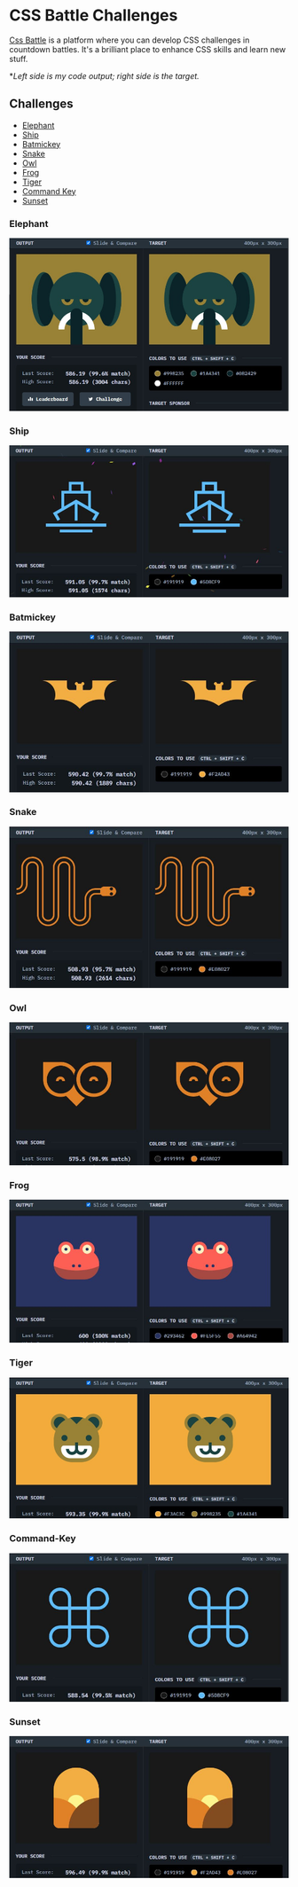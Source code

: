# CSS Battle Challenges

[Css Battle](https://cssbattle.dev) is a platform where you can develop CSS challenges in countdown battles. It's a brilliant place to enhance CSS skills and learn new stuff. <br/>

\*_Left side is my code output; right side is the target._

## Challenges

- [Elephant](#Elephant)
- [Ship](#Ship)
- [Batmickey](#Batmickey)
- [Snake](#Snake)
- [Owl](#Owl)
- [Frog](#Frog)
- [Tiger](#Tiger)
- [Command Key](#Command-Key)
- [Sunset](#Sunset)

### Elephant

![elephant](https://github.com/caionormando/css-battle-challenges/blob/main/Elephant/elephant_result.jpeg)

### Ship

![ship](https://github.com/caionormando/css-battle-challenges/blob/main/Ship/ship_result.JPG)

### Batmickey

![batmickey](https://github.com/caionormando/css-battle-challenges/blob/main/Batmickey/batmickey_result.JPG)

### Snake

![snake](https://github.com/caionormando/css-battle-challenges/blob/main/Snake/snake_result.JPG)

### Owl

![owl](https://github.com/caionormando/css-battle-challenges/blob/main/Owl/owl_result.JPG)

### Frog

![frog](https://github.com/caionormando/css-battle-challenges/blob/main/Frog/frog_result.JPG)

### Tiger

![tiger](https://github.com/caionormando/css-battle-challenges/blob/main/Tiger/tiger_result.jpeg)

### Command-Key

![commandkey](https://github.com/caionormando/css-battle-challenges/blob/main/CommandKey/command-key-results.JPG)

### Sunset

![sunset](https://github.com/caionormando/css-battle-challenges/blob/main/Sunset/sunset_results.JPG)
